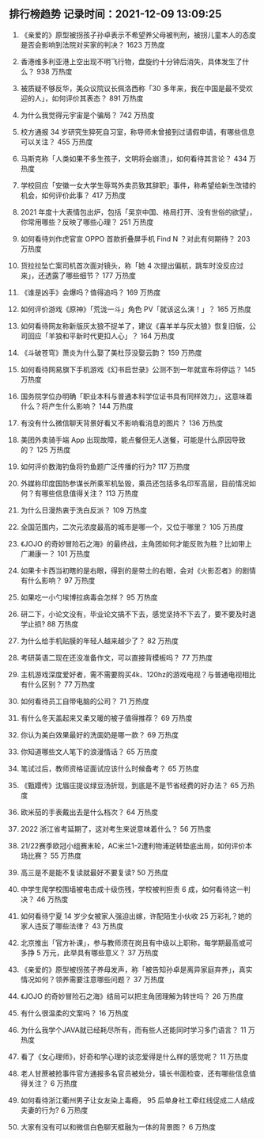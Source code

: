 
## 排行榜趋势 记录时间：2021-12-09 13:09:25
  
  1. 《亲爱的》原型被拐孩子孙卓表示不希望养父母被判刑，被拐儿童本人的态度是否会影响到法院对买家的判决？ 1623 万热度
    
  2. 香港维多利亚港上空出现不明飞行物，盘旋约十分钟后消失，具体发生了什么？ 938 万热度
    
  3. 被质疑不够反华，美众议院议长佩洛西称「30 多年来，我在中国是最不受欢迎的人」，如何评价其表态？ 891 万热度
    
  4. 为什么我觉得元宇宙是个骗局？ 742 万热度
    
  5. 校方通报 34 岁研究生猝死自习室，称导师未曾接到过请假申请，有哪些信息可以关注？ 455 万热度
    
  6. 马斯克称「人类如果不多生孩子，文明将会崩溃」，如何看待其言论？ 434 万热度
    
  7. 学校回应「安徽一女大学生辱骂外卖员致其辞职」事件，称希望给新生改错的机会，如何评价此事？ 417 万热度
    
  8. 2021 年度十大表情包出炉，包括「吴京中国、格局打开、没有世俗的欲望」，你常用哪些？反映了哪些心理？ 251 万热度
    
  9. 如何看待刘作虎官宣 OPPO 首款折叠屏手机 Find N ？对此有何期待？ 203 万热度
    
  10. 货拉拉坠亡案司机首次面对镜头，称「她 4 次提出偏航，跳车时没反应过来」，还透露了哪些细节？ 177 万热度
    
  11. 《谁是凶手》会爆吗？值得追吗？ 169 万热度
    
  12. 如何评价游戏《原神》「荒泷一斗」角色 PV「就该这么演！」？ 165 万热度
    
  13. 如何看待网友称新版灰太狼不捉羊了，建议《喜羊羊与灰太狼》恢复旧版，公司回应「羊狼和平新时代更扣人心」？ 164 万热度
    
  14. 《斗破苍穹》萧炎为什么娶了美杜莎没娶云韵？ 159 万热度
    
  15. 如何看待网易旗下手机游戏《幻书启世录》公测不到一年就宣布将停运？ 145 万热度
    
  16. 国务院学位办明确「职业本科与普通本科学位证书具有同样效力」，这意味着什么？将产生什么影响？ 144 万热度
    
  17. 有没有什么微信聊天背景好看又不影响看消息的图片？ 136 万热度
    
  18. 美团外卖骑手端 App 出现故障，能点餐但无人送餐，可能是什么原因导致的？ 125 万热度
    
  19. 如何评价数海钓鱼将钓鱼题广泛传播的行为? 117 万热度
    
  20. 外媒称印度国防参谋长所乘军机坠毁，乘员还包括多名印军高层，目前情况如何？有哪些信息值得关注？ 113 万热度
    
  21. 为什么日漫热衷于洗白反派？ 109 万热度
    
  22. 全国范围内，二次元浓度最高的城市是哪一个，又位于哪里？ 105 万热度
    
  23. 《JOJO 的奇妙冒险石之海》的最终战，主角团如何才能反败为胜？比如带上广濑康一？ 101 万热度
    
  24. 如果卡卡西当初瞎的是右眼，得到的是带土的右眼，会对《火影忍者》的剧情有什么影响？ 97 万热度
    
  25. 如果吃一小勺埃博拉病毒会怎样？ 95 万热度
    
  26. 研二下，小论文没有，毕业论文搞不下去，感觉坚持不下去了，要不要及时退学止损 ​? 88 万热度
    
  27. 为什么给手机贴膜的年轻人越来越少了？ 82 万热度
    
  28. 考研英语二现在还没准备作文，可以直接背模板吗？ 77 万热度
    
  29. 主机游戏深度爱好者，需不需要购买4k、120hz的游戏电视？与普通电视相比有什么区别？ 77 万热度
    
  30. 如何看待员工自带电脑的公司？ 71 万热度
    
  31. 有什么冬天盖起来又柔又暖的被子值得推荐？ 69 万热度
    
  32. 你认为美白效果最好的洗面奶是哪一款？ 69 万热度
    
  33. 你知道哪些文人笔下的浪漫情话？ 65 万热度
    
  34. 笔试过后，教师资格证面试应该什么时候备考？ 65 万热度
    
  35. 《甄嬛传》沈眉庄提议绿豆汤折现，到底是不是节省经费的好办法？ 65 万热度
    
  36. 欧米茄的手表戴出去是什么档次？ 64 万热度
    
  37. 2022 浙江省考延期了，这对考生来说意味着什么？ 56 万热度
    
  38. 21/22赛季欧冠小组赛末轮，AC米兰1-2遭利物浦逆转垫底出局，如何评价本场比赛？ 55 万热度
    
  39. 高三是不是能不复读就最好不要复读? 50 万热度
    
  40. 中学生爬学校围墙被电击成十级伤残，学校被判担责 6 成，如何看待这一判决？ 46 万热度
    
  41. 如何看待宁夏 14 岁少女被家人强迫出嫁，许配陌生小伙收 25 万彩礼？她的家人违反了哪些法律？ 43 万热度
    
  42. 北京推出「官方补课」，参与教师须在岗且有中级以上职称，每学期最高或可多挣 5 万元，此举具有哪些意义？ 37 万热度
    
  43. 《亲爱的》原型被拐孩子养母发声，称「被告知孙卓是离异家庭弃养」，真实情况如何？领养需要注意哪些问题？ 37 万热度
    
  44. 《JOJO 的奇妙冒险石之海》结局可以把主角团理解为转世吗？ 26 万热度
    
  45. 有什么很温柔的文案吗？ 16 万热度
    
  46. 为什么我学个JAVA就已经耗尽所有，而有些人还能同时学习多门语言？ 11 万热度
    
  47. 看了《女心理师》，好奇和学心理的谈恋爱得是什么样的感觉呢？ 11 万热度
    
  48. 老人甘蔗被抢事件官方通报多名官员被处分，镇长书面检查，还有哪些信息值得关注？ 6 万热度
    
  49. 如何看待浙江衢州男子让女友染上毒瘾， 95 后单身社工牵红线促成二人结成夫妻的行为? 6 万热度
    
  50. 大家有没有可以和微信白色聊天框融为一体的背景图？ 6 万热度
    